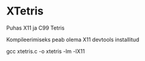 # XTetris
Puhas X11 ja C99 Tetris

Kompileerimiseks peab olema X11 devtools installitud

gcc xtetris.c -o xtetris -lm -lX11
